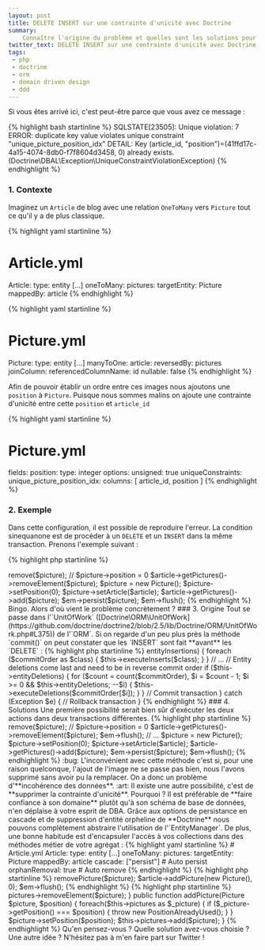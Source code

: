 ```yaml
---
layout: post
title: DELETE INSERT sur une contrainte d'unicité avec Doctrine
summary:
    Connaître l'origine du problème et quelles sont les solutions pour faire face à ce genre de cas.
twitter_text: DELETE INSERT sur une contrainte d'unicité avec Doctrine. Faire confiance à son domaine.
tags:
 - php
 - doctrine
 - orm
 - domain driven design
 - ddd
---
```


Si vous êtes arrivé ici, c'est peut-être parce que vous avez ce message :

{% highlight bash startinline %}
SQLSTATE[23505]: Unique violation: 7 ERROR:  duplicate key value violates unique constraint "unique_picture_position_idx"
DETAIL:  Key (article_id, "position")=(41ffd17c-4a15-4074-8db0-f7f8604d3458, 0) already exists. (Doctrine\DBAL\Exception\UniqueConstraintViolationException)
{% endhighlight %}

### 1. Contexte

Imaginez un `Article` de blog avec une relation `OneToMany` vers `Picture` tout ce qu'il y a de plus classique.

{% highlight yaml startinline %}
# Article.yml

Article:
    type: entity
    [...]
    oneToMany:
        pictures:
            targetEntity: Picture
            mappedBy: article
{% endhighlight %}

{% highlight yaml startinline %}
# Picture.yml

Picture:
    type: entity
    [...]
    manyToOne:
        article:
            reversedBy: pictures
            joinColumn:
                referencedColumnName: id
                nullable: false
{% endhighlight %}

Afin de pouvoir établir un ordre entre ces images nous ajoutons une `position` à `Picture`.
Puisque nous sommes malins on ajoute une contrainte d'unicité entre cette `position` et `article_id`

{% highlight yaml startinline %}
# Picture.yml

fields:
    position:
        type: integer
        options:
            unsigned: true
    uniqueConstraints:
        unique_picture_position_idx:
            columns: [ article_id, position ]
{% endhighlight %}

### 2. Exemple

Dans cette configuration, il est possible de reproduire l'erreur.
La condition sinequanone est de procéder à un `DELETE` et un `INSERT` dans la même transaction.
Prenons l'exemple suivant :

{% highlight php startinline %}
<?php

$em->remove($picture); // $picture->position = 0
$article->getPictures()->removeElement($picture);
$picture = new Picture();
$picture->setPosition(0);
$picture->setArticle($article);
$article->getPictures()->add($picture);
$em->persist($picture);
$em->flush();
{% endhighlight %}

Bingo. Alors d'où vient le problème concrètement ?

### 3. Origine

Tout se passe dans l'`UnitOfWork` ([Doctrine\ORM\UnitOfWork](https://github.com/doctrine/doctrine2/blob/2.5/lib/Doctrine/ORM/UnitOfWork.php#L375)) de l'`ORM`.
Si on regarde d'un peu plus près la méthode `commit()` on peut constater que les `INSERT` sont fait **avant** les `DELETE` :

{% highlight php startinline %}
<?php

// Begin transaction
try {
    if ($this->entityInsertions) {
        foreach ($commitOrder as $class) {
            $this->executeInserts($class);
        }
    }

    // ...

    // Entity deletions come last and need to be in reverse commit order
    if ($this->entityDeletions) {
        for ($count = count($commitOrder), $i = $count - 1; $i >= 0 && $this->entityDeletions; --$i) {
            $this->executeDeletions($commitOrder[$i]);
        }
    }

    // Commit transaction
} catch (Exception $e) {
    // Rollback transaction
}
{% endhighlight %}

### 4. Solutions

Une première possibilité serait bien sûr d'exécuter les deux actions dans deux transactions différentes.

{% highlight php startinline %}
<?php

$em->remove($picture); // $picture->position = 0
$article->getPictures()->removeElement($picture);
$em->flush();
// ...
$picture = new Picture();
$picture->setPosition(0);
$picture->setArticle($article);
$article->getPictures()->add($picture);
$em->persist($picture);
$em->flush();
{% endhighlight %}

:bug: L'inconvénient avec cette méthode c'est si, pour une raison quelconque, l'ajout de l'image ne se passe pas bien, nous l'avons supprimé sans avoir pu la remplacer. On a donc un problème d'**incohérence des données**.

:art: Il existe une autre possibilité, c'est de **supprimer la contrainte d'unicité**.
Pourquoi ? Il est préférable de **faire confiance à son domaine** plutôt qu'à son schéma de base de données, n'en déplaise à votre esprit de DBA.

Grâce aux options de persistance en cascade et de suppression d'entité orpheline de **Doctrine** nous pouvons complètement abstraire l'utilisation de l'`EntityManager`.
De plus, une bonne habitude est d'encapsuler l'accès à vos collections dans des méthodes métier de votre agrégat :

{% highlight yaml startinline %}
# Article.yml

Article:
    type: entity
    [...]
    oneToMany:
        pictures:
            targetEntity: Picture
            mappedBy: article
            cascade: ["persist"] # Auto persist
            orphanRemoval: true  # Auto remove
{% endhighlight %}

{% highlight php startinline %}
<?php

$article->removePicture($picture);
$article->addPicture(new Picture(), 0);
$em->flush();
{% endhighlight %}

{% highlight php startinline %}
<?php

// Article.php

public function removePicture(Picture $picture)
{
    $this->pictures->removeElement($picture);
}

public function addPicture(Picture $picture, $position)
{
    foreach($this->pictures as $_picture)
    {
        if ($_picture->getPosition() === $position) {
            throw new PositionAlreadyUsed();
        }
    }

    $picture->setPosition($position);
    $this->pictures->add($picture);
}
{% endhighlight %}

Qu'en pensez-vous ? Quelle solution avez-vous choisie ? Une autre idée ?
N'hésitez pas à m'en faire part sur Twitter !